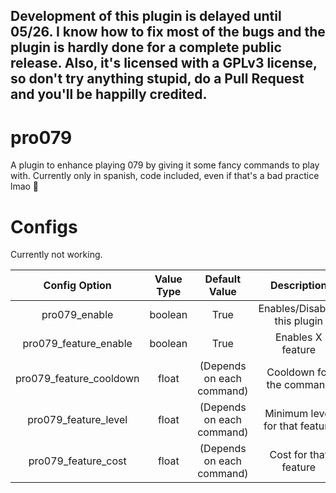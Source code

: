 ## Development of this plugin is delayed until 05/26. I know how to fix most of the bugs and the plugin is hardly done for a complete public release. Also, it's licensed with a GPLv3 license, so don't try anything stupid, do a Pull Request and you'll be happilly credited.

# pro079
A plugin to enhance playing 079 by giving it some fancy commands to play with. Currently only in spanish, code included, even if that's a bad practice lmao 🥴

# Configs
Currently not working.

| Config Option | Value Type | Default Value | Description |
|:-----------------------:|:----------:|:-------------------------:|:------------------------------:|
| pro079_enable | boolean | True | Enables/Disables this plugin |
| pro079_feature_enable | boolean | True | Enables X feature |
| pro079_feature_cooldown | float | (Depends on each command) | Cooldown for the command |
| pro079_feature_level | float | (Depends on each command) | Minimum level for that feature |
| pro079_feature_cost | float | (Depends on each command) | Cost for that feature |
